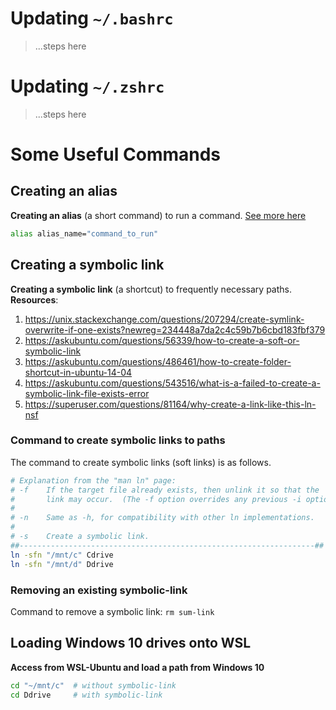 # Updating `~/.bashrc`
>...steps here

# Updating `~/.zshrc`
>...steps here

# Some Useful Commands
## Creating an alias
**Creating an alias** (a short command) to run a command. [See more here](https://linuxize.com/post/how-to-create-bash-aliases/)  
```bash
alias alias_name="command_to_run"
```
## Creating a symbolic link
**Creating a symbolic link** (a shortcut) to frequently necessary paths.
**Resources**:  
1. https://unix.stackexchange.com/questions/207294/create-symlink-overwrite-if-one-exists?newreg=234448a7da2c4c59b7b6cbd183fbf379
2. https://askubuntu.com/questions/56339/how-to-create-a-soft-or-symbolic-link
3. https://askubuntu.com/questions/486461/how-to-create-folder-shortcut-in-ubuntu-14-04
4. https://askubuntu.com/questions/543516/what-is-a-failed-to-create-a-symbolic-link-file-exists-error
5. https://superuser.com/questions/81164/why-create-a-link-like-this-ln-nsf

### Command to create symbolic links to paths
The command to create symbolic links (soft links) is as follows.  
```bash
# Explanation from the "man ln" page:
# -f    If the target file already exists, then unlink it so that the
#       link may occur.  (The -f option overrides any previous -i options.)
#
# -n    Same as -h, for compatibility with other ln implementations.
#
# -s    Create a symbolic link.
##------------------------------------------------------------------##
ln -sfn "/mnt/c" Cdrive
ln -sfn "/mnt/d" Ddrive
```

### Removing an existing symbolic-link
Command to remove a symbolic link: `rm sum-link`

## Loading Windows 10 drives onto WSL
**Access from WSL-Ubuntu and load a path from Windows 10**
```bash
cd "~/mnt/c"  # without symbolic-link
cd Ddrive     # with symbolic-link
```
